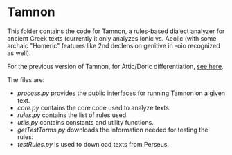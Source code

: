 # Tamnon
This folder contains the code for Tamnon, a rules-based dialect analyzer for ancient Greek texts (currently it only analyzes Ionic vs. Aeolic (with some archaic "Homeric" features like 2nd declension genitive in -oio recognized as well).

For the previous version of Tamnon, for Attic/Doric differentiation, [see here](https://github.com/storey/tamnon).

The files are:
- *process.py* provides the public interfaces for running Tamnon on a given text.
- *core.py* contains the core code used to analyze texts.
- *rules.py* contains the list of rules used.
- *utils.py* contains constants and utility functions.
- *getTestTorms.py* downloads the information needed for testing the rules.
- *testRules.py* is used to download texts from Perseus.
